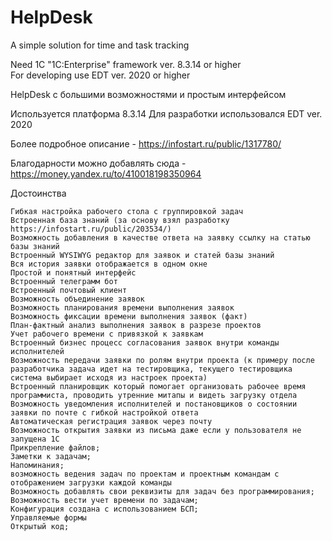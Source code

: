 # HelpDesk
A simple solution for time and task tracking

Need 1C "1C:Enterprise" framework ver. 8.3.14 or higher   
For developing use EDT ver. 2020 or higher 

HelpDesk с большими возможностями и простым интерфейсом 

Используется платформа 8.3.14
Для разработки использовался EDT ver. 2020

Более подробное описание - https://infostart.ru/public/1317780/

Благодарности можно добавлять сюда  - https://money.yandex.ru/to/410018198350964

Достоинства

    Гибкая настройка рабочего стола с группировкой задач
    Встроенная база знаний (за основу взял разработку https://infostart.ru/public/203534/)
    Возможность добавления в качестве ответа на заявку ссылку на статью базы знаний
    Встроенный WYSIWYG редактор для заявок и статей базы знаний
    Вся история заявки отображается в одном окне
    Простой и понятный интерфейс
    Встроенный телеграмм бот 
    Встроенный почтовый клиент
    Возможность объединение заявок
    Возможность планирования времени выполнения заявок
    Возможность фиксации времени выполнения заявок (факт)
    План-фактный анализ выполнения заявок в разрезе проектов
    Учет рабочего времени с привязкой к заявкам
    Встроенный бизнес процесс согласования заявок внутри команды исполнителей
    Возможность передачи заявки по ролям внутри проекта (к примеру после разработчика задача идет на тестировщика, текущего тестировщика система выбирает исходя из настроек проекта)
    Встроенный планировщик который помогает организовать рабочее время программиста, проводить утренние митапы и видеть загрузку отдела
    Возможность уведомления исполнителей и постановщиков о состоянии заявки по почте с гибкой настройкой ответа
    Автоматическая регистрация заявок через почту
    Возможность открытия заявки из письма даже если у пользователя не запущена 1С
    Прикрепление файлов;
    Заметки к задачам;
    Напоминания;
    возможность ведения задач по проектам и проектным командам с отображением загрузки каждой команды
    Возможность добавлять свои реквизиты для задач без программирования;
    Возможность вести учет времени по задачам;
    Конфигурация создана с использованием БСП;
    Управляемые формы
    Открытый код;

